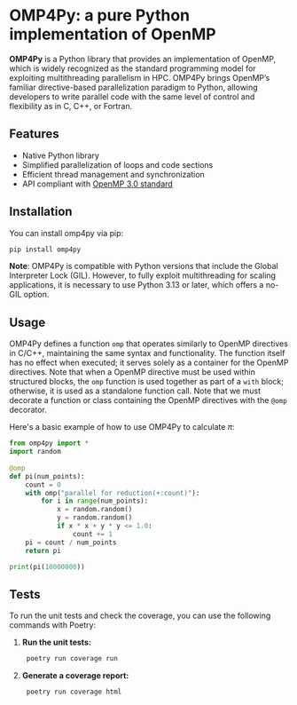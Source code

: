 # OMP4Py: a pure Python implementation of OpenMP

**OMP4Py** is a Python library that provides an implementation of OpenMP, which is widely recognized as the standard programming model for exploiting multithreading parallelism in HPC. OMP4Py brings OpenMP’s familiar directive-based parallelization paradigm to Python, allowing developers to write parallel code with the same level of control and flexibility as in C, C++, or Fortran.

## Features

- Native Python library
- Simplified parallelization of loops and code sections
- Efficient thread management and synchronization
- API compliant with [OpenMP 3.0 standard](https://www.openmp.org/wp-content/uploads/spec30.pdf)

## Installation

You can install omp4py via pip:

```bash
pip install omp4py
```
**Note**: OMP4Py is compatible with Python versions that include the Global Interpreter Lock (GIL). However, to fully exploit multithreading for scaling applications, it is necessary to use Python 3.13 or later, which offers a no-GIL option.

## Usage

OMP4Py defines a function `omp` that operates similarly to OpenMP directives in C/C++, maintaining the same syntax and functionality. The function itself has no effect when executed; it serves solely as a container for the OpenMP directives. Note that when a OpenMP directive must be used within structured blocks, the `omp` function is used together as part of a `with` block; otherwise, it is used as a standalone function call. Note that we must
decorate a function or class containing the OpenMP directives with the `@omp` decorator.

Here's a basic example of how to use OMP4Py to calculate $\pi$:

```python
from omp4py import *
import random 
    
@omp
def pi(num_points):
    count = 0
    with omp("parallel for reduction(+:count)"):
        for i in range(num_points):
            x = random.random()
            y = random.random()
            if x * x + y * y <= 1.0:
                count += 1
    pi = count / num_points
    return pi

print(pi(10000000))  
```

## Tests

To run the unit tests and check the coverage, you can use the following commands with Poetry:

1. **Run the unit tests:**

    ```bash
     poetry run coverage run
    ```

2. **Generate a coverage report:**

    ```bash
     poetry run coverage html
    ```
